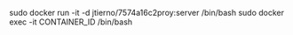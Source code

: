 sudo docker run -it -d jtierno/7574a16c2proy:server /bin/bash
sudo docker exec -it CONTAINER_ID /bin/bash